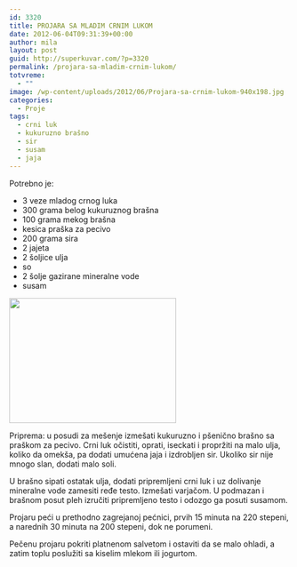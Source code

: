 ```yaml
---
id: 3320
title: PROJARA SA MLADIM CRNIM LUKOM
date: 2012-06-04T09:31:39+00:00
author: mila
layout: post
guid: http://superkuvar.com/?p=3320
permalink: /projara-sa-mladim-crnim-lukom/
totvreme:
  - ""
image: /wp-content/uploads/2012/06/Projara-sa-crnim-lukom-940x198.jpg
categories:
  - Proje
tags:
  - crni luk
  - kukuruzno brašno
  - sir
  - susam
  - jaja
---
```

Potrebno je:

  * 3 veze mladog crnog luka
  * 300 grama belog kukuruznog brašna
  * 100 grama mekog brašna
  * kesica praška za pecivo
  * 200 grama sira
  * 2 jajeta
  * 2 šoljice ulja
  * so
  * 2 šolje gazirane mineralne vode
  * susam

<img class="alignnone size-medium wp-image-3337" title="Projara sa crnim lukom" src="//superkuvar.com/wp-content/uploads/2012/06/Projara-sa-crnim-lukom-300x225.jpg" alt="" width="300" height="225" /> 

Priprema: u posudi za mešenje izmešati kukuruzno i pšenično brašno sa praškom za pecivo. Crni luk očistiti, oprati, iseckati i propržiti na malo ulja, koliko da omekša, pa dodati umućena jaja i izdrobljen sir. Ukoliko sir nije mnogo slan, dodati malo soli.

U brašno sipati ostatak ulja, dodati pripremljeni crni luk i uz dolivanje mineralne vode zamesiti ređe testo. Izmešati varjačom. U podmazan i brašnom posut pleh izručiti pripremljeno testo i odozgo ga posuti susamom.

Projaru peći u prethodno zagrejanoj pećnici, prvih 15 minuta na 220 stepeni, a narednih 30 minuta na 200 stepeni, dok ne porumeni.

Pečenu projaru pokriti platnenom salvetom i ostaviti da se malo ohladi, a zatim toplu poslužiti sa kiselim mlekom ili jogurtom.
